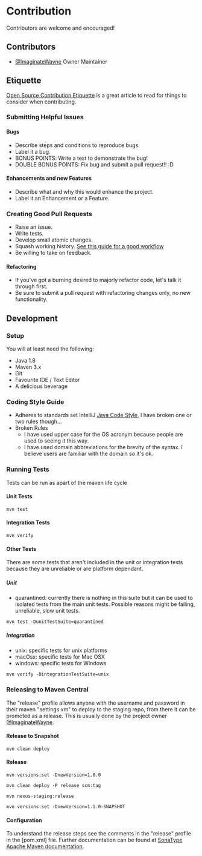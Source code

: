 # Contribution
Contributors are welcome and encouraged!

## Contributors
- [@ImaginateWayne](https://github.com/ImaginateWayne) Owner Maintainer

## Etiquette
[Open Source Contribution Etiquette](http://tirania.org/blog/archive/2010/Dec-31.html) is a great article to read for things to consider when contributing.

### Submitting Helpful Issues

#### Bugs
- Describe steps and conditions to reproduce bugs.
- Label it a bug.
- BONUS POINTS: Write a test to demonstrate the bug!
- DOUBLE BONUS POINTS: Fix bug and submit a pull request!! :D

#### Enhancements and new Features
- Describe what and why this would enhance the project.
- Label it an Enhancement or a Feature.

### Creating Good Pull Requests
- Raise an issue.
- Write tests.
- Develop small atomic changes. 
- Squash working history. [See this guide for a good workflow](https://www.atlassian.com/git/articles/simple-git-workflow-is-simple/)
- Be willing to take on feedback.

#### Refactoring 
- If you've got a burning desired to majorly refactor code, let's talk it through first.
- Be sure to submit a pull request with refactoring changes only, no new functionality.

## Development
### Setup
You will at least need the following:

- Java 1.8 
- Maven 3.x
- Git
- Favourite IDE / Text Editor
- A delicious beverage

### Coding Style Guide 
- Adheres to standards set IntelliJ [Java Code Style](http://www.jetbrains.com/idea/webhelp/code-style-java.html), I have broken one or two rules though...
- Broken Rules
    - I have used upper case for the OS acronym because people are used to seeing it this way.
    - I have used domain abbreviations for the brevity of the syntax. I believe users are familiar with the domain so it's ok.

### Running Tests
Tests can be run as apart of the maven life cycle
#### Unit Tests
```
mvn test
```

#### Integration Tests
```
mvn verify
```

#### Other Tests
There are some tests that aren't included in the unit or integration tests because they are unreliable or are platform
dependant.

##### Unit
- quarantined: currently there is nothing in this suite but it can be used to isolated tests from the main unit tests.
Possible reasons might be failing, unreliable, slow unit tests.

```
mvn test -DunitTestSuite=quarantined
```

##### Integration
- unix: specific tests for unix platforms
- macOsx: specific tests for Mac OSX
- windows: specific tests for Windows

```
mvn verify -DintegrationTestSuite=unix
```

### Releasing to Maven Central

The "release" profile allows anyone with the username and password in their maven "settings.xm" to deploy to the staging repo, 
from there it can be promoted as a release. This is usually done by the project owner [@ImaginateWayne](https://github.com/ImaginateWayne).

#### Release to Snapshot

```
mvn clean deploy
```

#### Release 
```
mvn versions:set -DnewVersion=1.0.0

mvn clean deploy -P release scm:tag

mvn nexus-staging:release

mvn versions:set -DnewVersion=1.1.0-SNAPSHOT 

```

#### Configuration
To understand the release steps see the comments in the "release" profile in the [pom.xml] file.
Further documentation can be found at [SonaType Apache Maven documentation](http://central.sonatype.org/pages/apache-maven.html).